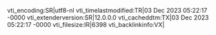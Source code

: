 vti_encoding:SR|utf8-nl
vti_timelastmodified:TR|03 Dec 2023 05:22:17 -0000
vti_extenderversion:SR|12.0.0.0
vti_cacheddtm:TX|03 Dec 2023 05:22:17 -0000
vti_filesize:IR|6398
vti_backlinkinfo:VX|
